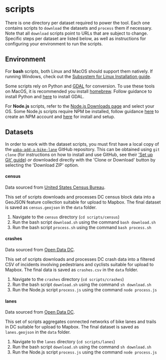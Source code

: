 # scripts

There is one directory per dataset required to power the tool. Each one contains scripts to `download` the datasets and `process` them if necessary. Note that all `download` scripts point to URLs that are subject to change. Specific steps per dataset are listed below, as well as instructions for configuring your environment to run the scripts.

## Environment

For **bash** scripts, both Linux and MacOS should support them natively. If running Windows, check out the [Subsystem for Linux Installation guide](https://docs.microsoft.com/en-us/windows/wsl/install-win10).

Some scripts rely on Python and [GDAL](https://gdal.org/) for conversion. To use these tools on MacOS, it is recommended you install [homebrew](https://brew.sh/). Follow guidance []() to install Python and [here]() to install GDAL.

For **Node.js** scripts, refer to the [Node.js Downloads page](https://nodejs.org/en/download/) and select your OS. Some Node.js scripts require NPM be installed, follow guidance [here](https://docs.npmjs.com/creating-a-new-npm-user-account) to create an NPM account and [here](https://docs.npmjs.com/downloading-and-installing-node-js-and-npm) for install and setup.

## Datasets

In order to work with the dataset scripts, you must first have a local copy of the [`waba-add-a-bike-lane`](https://github.com/mapbox/waba-add-a-bike-lane) GitHub repository. This can be obtained using `git clone` (for instructions on how to install and use GitHub, see their ['Set up Git' guide](https://help.github.com/en/articles/set-up-git)) _or_ downloaded directly with the 'Clone or Download' button by selecting the 'Download ZIP' option.

#### census

Data sourced from [United States Census Bureau](https://www.census.gov/).

This set of scripts downloads and processes DC census block data into a GeoJSON feature collection suitable for upload to Mapbox. The final dataset is saved as `census.geojson` in the `data` folder.

1. Navigate to the `census` directory (`cd scripts/census`)
2. Run the bash script `download.sh` using the command `bash download.sh`
3. Run the bash script `process.sh` using the command `bash process.sh`

#### crashes

Data sourced from [Open Data DC](https://opendata.dc.gov/).

This set of scripts downloads and processes DC crash data into a filtered CSV of incidents involving pedestrians and cyclists suitable for upload to Mapbox. The final data is saved as `crashes.csv` in the `data` folder.

1. Navigate to the `crashes` directory (`cd scripts/crashes`)
2. Run the bash script `download.sh` using the command `sh download.sh`
3. Run the Node.js script `process.js` using the command `node process.js`

#### lanes

Data sourced from [Open Data DC](https://opendata.dc.gov/).

This set of scripts aggregates connected networks of bike lanes and trails in DC suitable for upload to Mapbox. The final dataset is saved as `lanes.geojson` in the `data` folder.

1. Navigate to the `lanes` directory (`cd scripts/lanes`)
2. Run the bash script `download.sh` using the command `sh download.sh`
3. Run the Node.js script `process.js` using the command `node process.js`
